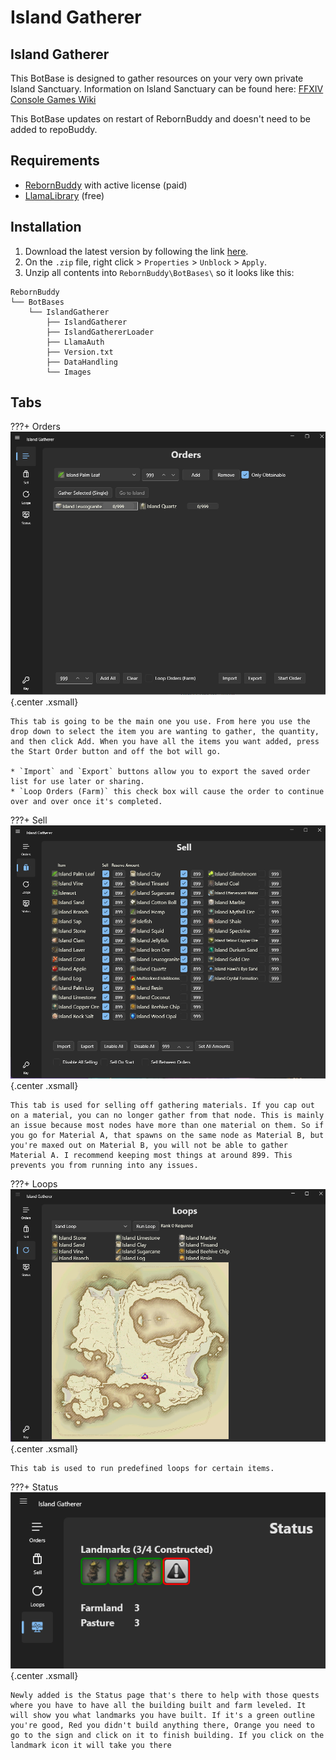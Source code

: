 # Island Gatherer

## Island Gatherer

This BotBase is designed to gather resources on your very own private Island Sanctuary. Information on Island Sanctuary can be found here: [FFXIV Console Games Wiki](https://ffxiv.consolegameswiki.com/wiki/Island_Sanctuary)


This BotBase updates on restart of RebornBuddy and doesn't need to be added to repoBuddy.

## Requirements

- [RebornBuddy][7] with active license (paid)
- [LlamaLibrary][10] (free)

## Installation

1. Download the latest version by following the link [here](https://islandgatherer.llamaserver.com/IslandGatherer.zip).
2. On the `.zip` file, right click > `Properties` > `Unblock` > `Apply`.
3. Unzip all contents into `RebornBuddy\BotBases\` so it looks like this:

```
RebornBuddy
└── BotBases
    └── IslandGatherer
        ├── IslandGatherer
        ├── IslandGathererLoader
        ├── LlamaAuth
        ├── Version.txt
        ├── DataHandling      
        └── Images
```

## Tabs
???+ Orders
    ![img-small](../../img/ig1.png){.center .xsmall}

    This tab is going to be the main one you use. From here you use the drop down to select the item you are wanting to gather, the quantity, and then click Add. When you have all the items you want added, press the Start Order button and off the bot will go.

    * `Import` and `Export` buttons allow you to export the saved order list for use later or sharing.
    * `Loop Orders (Farm)` this check box will cause the order to continue over and over once it's completed.

???+ Sell
    ![img-small](../../img/ig5.png){.center .xsmall}

    This tab is used for selling off gathering materials. If you cap out on a material, you can no longer gather from that node. This is mainly an issue because most nodes have more than one material on them. So if you go for Material A, that spawns on the same node as Material B, but you're maxed out on Material B, you will not be able to gather Material A. I recommend keeping most things at around 899. This prevents you from running into any issues.

???+ Loops
    ![img-small](../../img/ig3.png){.center .xsmall}

    This tab is used to run predefined loops for certain items.

???+ Status
    ![img-small](../../img/ig4.png){.center .xsmall}

    Newly added is the Status page that's there to help with those quests where you have to have all the building built and farm leveled. It will show you what landmarks you have built. If it's a green outline you're good, Red you didn't build anything there, Orange you need to go to the sign and click on it to finish building. If you click on the landmark icon it will take you there


[3]: https://img.shields.io/badge/Discord-7389D8?logo=discord&logoColor=ffffff&labelColor=6A7EC2
[4]: https://discord.gg/CucSWEhJSZ "Discord"
[5]: https://shields.io/badge/-Buy%20me%20a%20coffee-FF5E5B?logo=kofi&logoColor=ffffff&labelColor=FF5E5B
[6]: https://ko-fi.com/domesticwarlord86 "Donate via Ko-Fi"
[7]: https://www.rebornbuddy.com/ "RebornBuddy"
[8]: https://github.com/LlamaMagic/ExBuddy "ExBuddy"
[9]: https://www.siune.io/ "Lisbeth"
[10]: https://github.com/nt153133/__LlamaLibrary "LlamaLibrary"
[11]: https://discord.gg/rDsFbKr "Magitek Discord"
[12]: https://github.com/Zimgineering/repoBuddy "RepoBuddy"